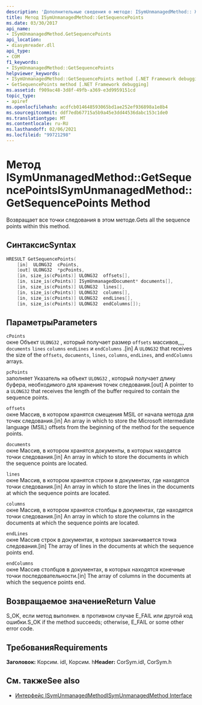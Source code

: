 ```yaml
---
description: 'Дополнительные сведения о методе: ISymUnmanagedMethod:: Жетсекуенцепоинтс'
title: Метод ISymUnmanagedMethod::GetSequencePoints
ms.date: 03/30/2017
api_name:
- ISymUnmanagedMethod.GetSequencePoints
api_location:
- diasymreader.dll
api_type:
- COM
f1_keywords:
- ISymUnmanagedMethod::GetSequencePoints
helpviewer_keywords:
- ISymUnmanagedMethod::GetSequencePoints method [.NET Framework debugging]
- GetSequencePoints method [.NET Framework debugging]
ms.assetid: f909ac48-3d8f-49fb-a369-e3d9959151cd
topic_type:
- apiref
ms.openlocfilehash: acdfcb014648593065bd1ae252ef936898a1e8b4
ms.sourcegitcommit: ddf7edb67715a5b9a45e3dd44536dabc153c1de0
ms.translationtype: MT
ms.contentlocale: ru-RU
ms.lasthandoff: 02/06/2021
ms.locfileid: "99721298"
---
```

# <a name="isymunmanagedmethodgetsequencepoints-method"></a><span data-ttu-id="6123d-103">Метод ISymUnmanagedMethod::GetSequencePoints</span><span class="sxs-lookup"><span data-stu-id="6123d-103">ISymUnmanagedMethod::GetSequencePoints Method</span></span>

<span data-ttu-id="6123d-104">Возвращает все точки следования в этом методе.</span><span class="sxs-lookup"><span data-stu-id="6123d-104">Gets all the sequence points within this method.</span></span>  
  
## <a name="syntax"></a><span data-ttu-id="6123d-105">Синтаксис</span><span class="sxs-lookup"><span data-stu-id="6123d-105">Syntax</span></span>  
  
```cpp  
HRESULT GetSequencePoints(  
    [in]  ULONG32  cPoints,  
    [out] ULONG32  *pcPoints,  
    [in, size_is(cPoints)] ULONG32  offsets[],  
    [in, size_is(cPoints)] ISymUnmanagedDocument* documents[],  
    [in, size_is(cPoints)] ULONG32  lines[],  
    [in, size_is(cPoints)] ULONG32  columns[],  
    [in, size_is(cPoints)] ULONG32  endLines[],  
    [in, size_is(cPoints)] ULONG32  endColumns[]);  
```  
  
## <a name="parameters"></a><span data-ttu-id="6123d-106">Параметры</span><span class="sxs-lookup"><span data-stu-id="6123d-106">Parameters</span></span>  

 `cPoints`  
 <span data-ttu-id="6123d-107">окне Объект `ULONG32` , который получает размер `offsets` массивов,,,, `documents` `lines` `columns` `endLines` и `endColumns` .</span><span class="sxs-lookup"><span data-stu-id="6123d-107">[in] A `ULONG32` that receives the size of the `offsets`, `documents`, `lines`, `columns`, `endLines`, and `endColumns` arrays.</span></span>  
  
 `pcPoints`  
 <span data-ttu-id="6123d-108">заполняет Указатель на объект `ULONG32` , который получает длину буфера, необходимого для хранения точек следования.</span><span class="sxs-lookup"><span data-stu-id="6123d-108">[out] A pointer to a `ULONG32` that receives the length of the buffer required to contain the sequence points.</span></span>  
  
 `offsets`  
 <span data-ttu-id="6123d-109">окне Массив, в котором хранятся смещения MSIL от начала метода для точек следования.</span><span class="sxs-lookup"><span data-stu-id="6123d-109">[in] An array in which to store the Microsoft intermediate language (MSIL) offsets from the beginning of the method for the sequence points.</span></span>  
  
 `documents`  
 <span data-ttu-id="6123d-110">окне Массив, в котором хранятся документы, в которых находятся точки следования.</span><span class="sxs-lookup"><span data-stu-id="6123d-110">[in] An array in which to store the documents in which the sequence points are located.</span></span>  
  
 `lines`  
 <span data-ttu-id="6123d-111">окне Массив, в котором хранятся строки в документах, где находятся точки следования.</span><span class="sxs-lookup"><span data-stu-id="6123d-111">[in] An array in which to store the lines in the documents at which the sequence points are located.</span></span>  
  
 `columns`  
 <span data-ttu-id="6123d-112">окне Массив, в котором хранятся столбцы в документах, где находятся точки следования.</span><span class="sxs-lookup"><span data-stu-id="6123d-112">[in] An array in which to store the columns in the documents at which the sequence points are located.</span></span>  
  
 `endLines`  
 <span data-ttu-id="6123d-113">окне Массив строк в документах, в которых заканчивается точка следования.</span><span class="sxs-lookup"><span data-stu-id="6123d-113">[in] The array of lines in the documents at which the sequence points end.</span></span>  
  
 `endColumns`  
 <span data-ttu-id="6123d-114">окне Массив столбцов в документах, в которых находятся конечные точки последовательности.</span><span class="sxs-lookup"><span data-stu-id="6123d-114">[in] The array of columns in the documents at which the sequence points end.</span></span>  
  
## <a name="return-value"></a><span data-ttu-id="6123d-115">Возвращаемое значение</span><span class="sxs-lookup"><span data-stu-id="6123d-115">Return Value</span></span>  

 <span data-ttu-id="6123d-116">S_OK, если метод выполнен. в противном случае E_FAIL или другой код ошибки.</span><span class="sxs-lookup"><span data-stu-id="6123d-116">S_OK if the method succeeds; otherwise, E_FAIL or some other error code.</span></span>  
  
## <a name="requirements"></a><span data-ttu-id="6123d-117">Требования</span><span class="sxs-lookup"><span data-stu-id="6123d-117">Requirements</span></span>  

 <span data-ttu-id="6123d-118">**Заголовок:** Корсим. idl, Корсим. h</span><span class="sxs-lookup"><span data-stu-id="6123d-118">**Header:** CorSym.idl, CorSym.h</span></span>  
  
## <a name="see-also"></a><span data-ttu-id="6123d-119">См. также</span><span class="sxs-lookup"><span data-stu-id="6123d-119">See also</span></span>

- [<span data-ttu-id="6123d-120">Интерфейс ISymUnmanagedMethod</span><span class="sxs-lookup"><span data-stu-id="6123d-120">ISymUnmanagedMethod Interface</span></span>](isymunmanagedmethod-interface.md)
